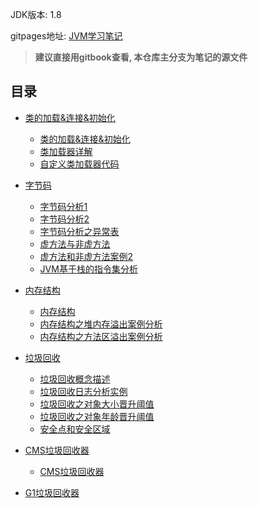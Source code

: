 JDK版本: 1.8

gitpages地址: [JVM学习笔记](https://fightzhong.github.io/JVMStudy/)

> **建议直接用gitbook查看, 本仓库主分支为笔记的源文件**

## 目录
* [类的加载&连接&初始化]()
  * [类的加载&连接&初始化](src/main/resources/01_类的加载&连接&初始化.md)
  * [类加载器详解](src\main\resources\02_1类加载器详解.md)
  * [自定义类加载器代码](src\main\resources\02_2自定义类加载器代码.md)

* [字节码]()
  * [字节码分析1](src\main\resources\03_1字节码.md)
  * [字节码分析2](src\main\resources\03_2字节码完整分析.md)
  * [字节码分析之异常表](src\main\resources\03_3字节码分析之异常表.md)
  * [虚方法与非虚方法](src\main\resources\03_4虚方法与非虚方法.md)
  * [虚方法和非虚方法案例2](src\main\resources\03_5虚方法和非虚方法案例2.md)
  * [JVM基于栈的指令集分析](src\main\resources\03_6JVM基于栈的指令集分析.md)
  
* [内存结构]()
  * [内存结构](src\main\resources\04_1内存结构.md)
  * [内存结构之堆内存溢出案例分析](src\main\resources\04_2内存结构之堆内存溢出案例分析.md)
  * [内存结构之方法区溢出案例分析](src\main\resources\04_3内存结构之方法区溢出案例分析.md)

* [垃圾回收]()
  * [垃圾回收概念描述](src\main\resources\05_1垃圾回收概念描述.md)
  * [垃圾回收日志分析实例](src\main\resources\05_2垃圾回收日志分析实例.md)
  * [垃圾回收之对象大小晋升阈值](src\main\resources\05_3垃圾回收之对象大小晋升阈值测试.md)
  * [垃圾回收之对象年龄晋升阈值](src\main\resources\05_4垃圾回收之对象年龄晋升阈值案例.md)
  * [安全点和安全区域](src\main\resources\05_5安全点和安全区域.md)

* [CMS垃圾回收器]()
  * [CMS垃圾回收器](src\main\resources\05_6CMS垃圾回收器.md)

* [G1垃圾回收器]()


